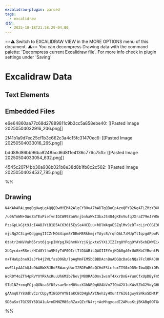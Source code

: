```yaml
---
excalidraw-plugin: parsed
tags:
  - excalidraw
성장:
  - 2025-10-18T21:58:29-04:00
---
```

 ==⚠  Switch to EXCALIDRAW VIEW in the MORE OPTIONS menu of this document. ⚠== You can decompress Drawing data with the command palette: 'Decompress current Excalidraw file'. For more info check in plugin settings under 'Saving'


# Excalidraw Data

## Text Elements
## Embedded Files
e6e64860aa77c68d27889811c9b3cc5a858ebe40: [[Pasted Image 20250504032916_206.png]]

2f41b1a9d7ec25cf1b3c662c3a4c15fc31470ec9: [[Pasted Image 20250504033016_265.png]]

bdd89d86bb96ba82485cd6d8f1e4136c776c75fb: [[Pasted Image 20250504033054_632.png]]

4545c207f4bb30a938b021b8e38d8b1fb8c2c502: [[Pasted Image 20250504034537_785.png]]

%%
## Drawing
```compressed-json
N4KAkARALgngDgUwgLgAQQQDwMYEMA2AlgCYBOuA7hADTgQBuCpAzoQPYB2KqATLZMzYBXUtiRoIACyhQ4zZAHoFAc0JRJQgEYA6bGwC2CgF7N6hbEcK4OCtptbErHALRY8RMpWdx8Q1TdIEfARcZgRmBShcZQUebQBGAAYEmjoghH0EDihmbgBtcDBQMBKIEm4MOAA5UQANKvxagEcANjgAQUSAdhgADgAWXGJ21JLIWEQKwn1opH5SzG5nAGZ+

/u0ATmWN+OWeZaTExPiefvnIGCW99ZaAVnjbnhaWxI3bxJ5484gKEnVufqJXraZ79eJrW5dFq9RItDYtb6SBCEZTSbjveLaRL9Lo8W57LrxXovL6FSDWZTBbiJb7MKCkNgAawQAGE2Pg2KQKvTrMw4LhAtlRqVNLhsIzlAyhBxiGyOVyJDyOHyBVkoMLIAAzQj4fAAZVgVIkgg8GogdIZzIA6n9JNw+GTzfSmQgDTAjegTeVvlLURxwrk0KSxhA2

PzsGpLkGjt9JcI4ABJYiB1B5AC63015EySe4HCEuu+hBlWAquESZqlMv9zBT+cLjrCCGI3Fx/VuvR4vQ2DpDjBY7C4aFu337rE4VU4Ym48S6y2eMJ4UKLzAAIukoM3uJqCGFvpphDKAKLBTLZFPp75CODEXCbltBrr9FqrZZPqEPb5EDiMvMF/Bfmw4pbmgO74HujZRFAQgphAiAysWyhmtqwS5hICAtBh/TEokuC4F0XTYNCxBLr03a9PE8TYBs

mjLNg2C3LgvQdggmgIICZrMO44ipmSYDBmM8RkhmjrYAycB/rqhQAL7zMUpTlIqzgAPpwFaWxNLUziylUABCziakYq7wJc3wTDxZQzMocyOosaAvNona9POiTLGRb5PMs3xRqgKz7JsST4i0eLPlss7fL8xD/GgULLNo2FHE8uIbMSpyIsiqLqsOrnaPcb6vG57bQsujoUh6NKQZarLspy3LkMq/KCuq+5ihKVayjVCroEqKpNchOr6oaFlei2tL

Otatr2mNVVuh65rst6jq+pINYpgJkBhmKkYzjGjpxteSYXiJIZZrgOYPqg9YAY6xbEKWEi4DwlaHsQq2SddIZNhdSRdIl+K7X2TDjkOqAnBso5A4Ok4cNOaAecs7xbL2ClrhuIGoGBEEhge0rECeGRqkdV43ne6Ozs+r4Ucsb4jo636/mgV2AcBF2YwgY13jBFTwY4HBIZmOoIGh6A8JqYKaPEuAbMQXQINgeLYJq8S0URwXYMsuD9NgDyaur4K/

XLGycdx+R8et/HCd8Ylhu9MlyTdF0QIrtTtDAABiLQAOIIEYmjKQA8gA0rUABKbCYBwntPWZ8AWdMsxmnZvmrLc2hPNCJy3Hc1MI95M5kSCz63P0Gxgi83RdBFk32b9jkbG8zEtCcz5zulKJovZnyObc+JdBsuJkaX60QGVPEVZ943VfKdW8o1apmqK4r7TKcq1Yq9W9fPAu6rNw0LaNlUujaUV2mgyMCJPu8VCNz1+CtAYzt8m0RrAO3j6U+2Js

m+THaUp3ne9IsJYk4j2WLfasD9Gb/lpAgMmFEM5bCBBDAcnBuADGQcDaGsNQa7Fcl0R4JUQyEFRsEe825dzs0dDjY8p5CY/2JreMhj4Kb9EKjCXEX5iwM0utAumQFmSswoRzaCsEeaIX6qhR2mhiDEG7LIlomhNDwlFJ2bCtxsDEBaLIpW7FdgtGwARfR+DNSaGNgQHiBQxj8XOBbMYv9IDWwklAqSJRZKFHkpARS6AAAqAAJNg9BvEIAAIr9AAF

owE1LpAAChQJo9AABWXRJBdF8WacyUwrI2RDEnBGcQCHdESLcfuxTIS0xDD5eIbwQQkiOEcZy3ZnxVxPjOZYrw07Pg+JRJ8KUeDnykBlDuoMWj4O0ARLozEtg4lhHsb4o9qTTRdKvLq0AN5zyFC1Je7VlkzwaqqDZjoUKDXdHvU0iyJotLPuc10Q1r771vn6SBoMn7hm2tGd+kBP6HXoYc7MQsLpMxusAss/RwGvSeYCz6sCLqfCSCXCiWcMGDjQ

WcR0Y4oZTh4pRVYXYRkAxRuuUh6M2b7hevjM8ORAGOmvIwsmT4XxrDnE+YunCfxUpDByFm5DwKUInpzURWReb80OYLYWEB2ztnlt0MWii2lSzcpoLpmhegIDcrIiWJjejywYh8MxHpLGCRsUJOxVtxK21ceAY6I84BwANKTbg8loBIkyBUW8pBfzzAYIQBAFBdKtWXh1aeEgADEmow3huFE7EQTUEybn0AaKqOyQ3xAQCmlNkbsDRrVLGjIfqtkv

STd1NZ+zmqFCjaQGNca3YDSvsae5nrM0VuzXGhNR9q68AbVm7IOb42X1uXWs5ZbG2VoyGHO+b0gydqbd2uN/tXmv3eVOkd+g3acCgG7M6OofLlIcV2qAPbV3ZD1IQIwPEeDv3LcuoJmAoDtCIMoEGEBgialLaUYdzaMh2tILeitbAKBIiGOy3d0791xqPDKdov7/0hEdgKBkVAl0fv0JB+D3jY4VHapGriDJdS1G4G+FoWI1hqLImsVYzlPXYfZP

gAAmq07Y8UdhvCzrCUpyMIBGDYAYB1aKCBCDHgkAYCNeh2yHXuntY6IG1gwy9SNkoSDHtPfaC98niAGgQE41AO6ICqYALJsDuuB3AmhgiCJ5Z61ThaPEQF0uyR2pBlCigABSfErrwcK7m3PJFuAASjNCHBAygCwCgw453ALm2nUF4JF6LNJUDeb86Jt9e7W3MjnVAQcdZeF/z+QFkspBxFoGs1kYzpnuD0n41bIgmmKu8tKBwM6PFatPyEFAb8TX

SD8aSxtTQCS5Y5D1A1uA+nDMNZM8SoRZaxQZcYN4rj+AeMhgycadI2AMuoKtjBKABg0OTGcR9UonKBHcqxjlgwepVvrZBiSumoRb1rcILN+b5qwDSXAG4rUgsUzADe9JIAA=
```
%%